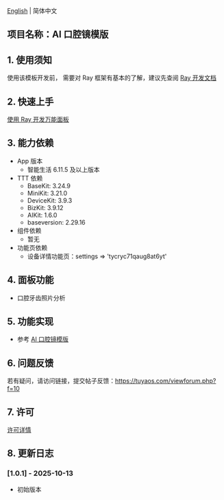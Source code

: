 [English](README.md) | 简体中文[](README_zh.md)

## 项目名称：AI 口腔镜模版

## 1. 使用须知

使用该模板开发前， 需要对 Ray 框架有基本的了解，建议先查阅 [Ray 开发文档](https://developer.tuya.com/cn/miniapp/develop/ray/guide/overview)

## 2. 快速上手

[使用 Ray 开发万能面板](https://developer.tuya.com/cn/miniapp-codelabs/codelabs/panelmore-guide/index.html#0)

## 3. 能力依赖

- App 版本
  - 智能生活 6.11.5 及以上版本
- TTT 依赖
  - BaseKit: 3.24.9
  - MiniKit: 3.21.0
  - DeviceKit: 3.9.3
  - BizKit: 3.9.12
  - AIKit: 1.6.0
  - baseversion: 2.29.16
- 组件依赖
  - 暂无
- 功能页依赖
  - 设备详情功能页：settings => 'tycryc71qaug8at6yt'

## 4. 面板功能

- 口腔牙齿照片分析

## 5. 功能实现

- 参考 [AI 口腔镜模版](https://developer.tuya.com/cn/miniapp-codelabs/codelabs/panel-ai-picture-enhance/index.html)

## 6. 问题反馈

若有疑问，请访问链接，提交帖子反馈：https://tuyaos.com/viewforum.php?f=10

## 7. 许可

[许可详情](LICENSE)

## 8. 更新日志

### [1.0.1] - 2025-10-13

- 初始版本
